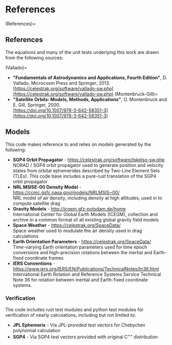 # References


(References)=
## References

The equations and many of the unit tests underlying this work are drawn from the following sources:

(Vallado)=
- **"Fundamentals of Astrodynamics and Applications, Fourth Edition"**, D. Vallado, Microcosm Press and Springer, 2013.<br>
  [https://celestrak.org/software/vallado-sw.php](https://celestrak.org/software/vallado-sw.php)
(Montenbruck-Gill)=
- **"Satellite Orbits: Models, Methods, Applications"**, O. Montenbruck and E. Gill, Springer, 2000.<br>
  [https://doi.org/10.1007/978-3-642-58351-3](https://doi.org/10.1007/978-3-642-58351-3)

## Models

This code makes reference to and relies on models generated by the following:

- **SGP4 Orbit Propagator** - <https://celestrak.org/software/tskelso-sw.php><br/>
  NORAD / SGP4 orbit propagator used to generate position and velocity states from orbital ephemerides described by Two-Line Element Sets (TLEs). This code base includes a pure-rust translation of the SGP4 orbit propagator
- **NRL MSISE-00 Density Model** - <https://ccmc.gsfc.nasa.gov/models/NRLMSIS~00/><br/>
  NRL model of air density, including density at high altitudes, used in to compute satellite drag
- **Gravity Models** - <http://icgem.gfz-potsdam.de/home><br/>
  International Center for Global Earth Models (ICEGM), collection and archive in a common format of all existing global gravity field models
- **Space Weather** - <https://celestrak.org/SpaceData/><br/>
  Space weather used to modulate the air density used in drag calculations
- **Earth Orientation Parameters** - <https://celestrak.org/SpaceData/><br/>
  Time-varying Earth orientation parameters used for time epoch conversions and high-precision rotations between the inertial and Earth-fixed coordinate frames
- **IERS Conventions** - <https://www.iers.org/IERS/EN/Publications/TechnicalNotes/tn36.html><br/>
  International Earth Rotation and Reference Systems Service Technical Note 36 for rotation between inertial and Earth-fixed coordinate systems.

### Verification

The code includes rust test modules and python test modules for verification of nearly calculations, including but not limited to:

- **JPL Ephemeris** - Via JPL-provided test vectors for Chebychev polynomial calculation
- **SGP4** - Via SGP4 test vectors provided with original C<sup>++</sup> distribution